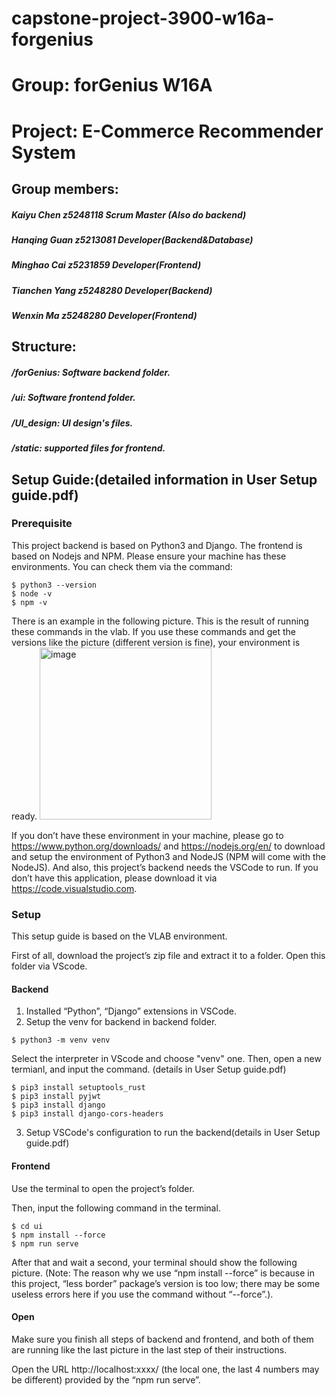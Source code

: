 # capstone-project-3900-w16a-forgenius

# Group: forGenius W16A
# Project: E-Commerce Recommender System

## Group members:


##### Kaiyu Chen 	  z5248118  Scrum Master (Also do backend)
##### Hanqing Guan  z5213081  Developer(Backend&Database)
##### Minghao Cai   z5231859  Developer(Frontend)
##### Tianchen Yang z5248280 	Developer(Backend)
##### Wenxin Ma     z5248280 	Developer(Frontend)

## Structure:
##### /forGenius: Software backend folder.
##### /ui: Software frontend folder.
##### /UI_design: UI design's files.
##### /static: supported files for frontend.

## Setup Guide:(detailed information in User Setup guide.pdf) 
### Prerequisite

This project backend is based on Python3 and Django. The frontend is based on Nodejs and NPM. Please ensure your machine has these environments. You can check them via the command:
```
$ python3 --version 
$ node -v
$ npm -v
```

There is an example in the following picture. This is the result of running these commands in the vlab. If you use these commands and get the versions like the picture (different version is fine), your environment is ready.
<img width="275" alt="image" src="https://user-images.githubusercontent.com/50103174/141690887-d4d33fd7-f90b-4331-8e29-23ee79e8a166.png">

If you don’t have these environment in your machine, please go to https://www.python.org/downloads/ and https://nodejs.org/en/ to download and setup the environment of Python3 and NodeJS (NPM will come with the NodeJS).
And also, this project’s backend needs the VSCode to run. If you don’t have this application, please download it via https://code.visualstudio.com.

### Setup
This setup guide is based on the VLAB environment.

First of all, download the project’s zip file and extract it to a folder. Open this folder via VScode.

#### Backend
1. Installed “Python”, “Django” extensions in VSCode.
2. Setup the venv for backend in backend folder.
```
$ python3 -m venv venv
```
Select the interpreter in VScode and choose "venv" one. 
Then, open a new termianl, and input the command.
(details in User Setup guide.pdf)
```
$ pip3 install setuptools_rust
$ pip3 install pyjwt
$ pip3 install django
$ pip3 install django-cors-headers
```
3. Setup VSCode's configuration to run the backend(details in User Setup guide.pdf)


#### Frontend

Use the terminal to open the project’s folder.

Then, input the following command in the terminal.
```
$ cd ui
$ npm install --force
$ npm run serve
```
After that and wait a second, your terminal should show the following picture.
(Note: The reason why we use “npm install --force” is because in this project,  “less border” package’s version is too low; there may be some useless errors here if you use the command  without “--force”.).

#### Open
Make sure you finish all steps of backend and frontend, and both of them are running like the last picture in the last step of their instructions.

Open the URL http://localhost:xxxx/ (the local one, the last 4 numbers may be different)  provided by the “npm run serve”. 
